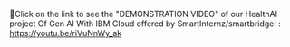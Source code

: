 🔗Click on the link to see the "DEMONSTRATION VIDEO" of our HealthAI project Of Gen AI With IBM Cloud offered by SmartInternz/smartbridge! : https://youtu.be/riVuNnWy_ak
